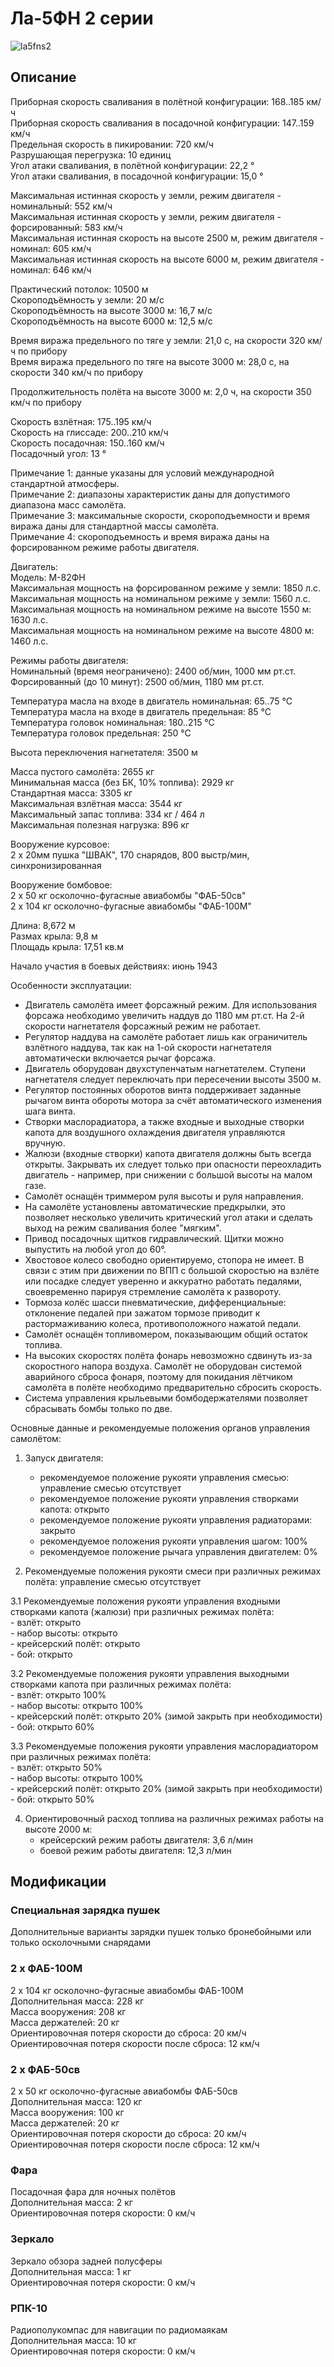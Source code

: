 # Ла-5ФН 2 серии  
  
![la5fns2](../images/la5fns2.png)  
  
## Описание  
  
Приборная скорость сваливания в полётной конфигурации: 168..185 км/ч  
Приборная скорость сваливания в посадочной конфигурации: 147..159 км/ч  
Предельная скорость в пикировании: 720 км/ч  
Разрушающая перегрузка: 10 единиц  
Угол атаки сваливания, в полётной конфигурации: 22,2 °  
Угол атаки сваливания, в посадочной конфигурации: 15,0 °  
  
Максимальная истинная скорость у земли, режим двигателя - номинальный: 552 км/ч  
Максимальная истинная скорость у земли, режим двигателя - форсированный: 583 км/ч  
Максимальная истинная скорость на высоте 2500 м, режим двигателя - номинал: 605 км/ч  
Максимальная истинная скорость на высоте 6000 м, режим двигателя - номинал: 646 км/ч  
  
Практический потолок: 10500 м  
Скороподъёмность у земли: 20 м/с  
Скороподъёмность на высоте 3000 м: 16,7 м/с  
Скороподъёмность на высоте 6000 м: 12,5 м/с  
  
Время виража предельного по тяге у земли: 21,0 с, на скорости 320 км/ч по прибору  
Время виража предельного по тяге на высоте 3000 м: 28,0 с, на скорости 340 км/ч по прибору  
  
Продолжительность полёта на высоте 3000 м: 2,0 ч, на скорости 350 км/ч по прибору  
  
Скорость взлётная: 175..195 км/ч  
Скорость на глиссаде: 200..210 км/ч  
Скорость посадочная: 150..160 км/ч  
Посадочный угол: 13 °  
  
Примечание 1: данные указаны для условий международной стандартной атмосферы.  
Примечание 2: диапазоны характеристик даны для допустимого диапазона масс самолёта.  
Примечание 3: максимальные скорости, скороподъемности и время виража даны для стандартной массы самолёта.  
Примечание 4: скороподъемность и время виража даны на форсированном режиме работы двигателя.  
  
Двигатель:  
Модель: М-82ФН  
Максимальная мощность на форсированном режиме у земли: 1850 л.с.  
Максимальная мощность на номинальном режиме у земли: 1560 л.с.  
Максимальная мощность на номинальном режиме на высоте 1550 м: 1630 л.с.  
Максимальная мощность на номинальном режиме на высоте 4800 м: 1460 л.с.  
  
Режимы работы двигателя:  
Номинальный (время неограничено): 2400 об/мин, 1000 мм рт.ст.  
Форсированный (до 10 минут): 2500 об/мин, 1180 мм рт.ст.  
  
Температура масла на входе в двигатель номинальная: 65..75 °С  
Температура масла на входе в двигатель предельная: 85 °С  
Температура головок номинальная: 180..215 °С  
Температура головок предельная: 250 °С  
  
Высота переключения нагнетателя: 3500 м  
  
Масса пустого самолёта: 2655 кг  
Минимальная масса (без БК, 10% топлива): 2929 кг  
Стандартная масса: 3305 кг  
Максимальная взлётная масса: 3544 кг  
Максимальный запас топлива: 334 кг / 464 л  
Максимальная полезная нагрузка: 896 кг  
  
Вооружение курсовое:  
2 x 20мм пушка "ШВАК", 170 снарядов, 800 выстр/мин, синхронизированная  
  
Вооружение бомбовое:  
2 x 50 кг осколочно-фугасные авиабомбы "ФАБ-50св"  
2 x 104 кг осколочно-фугасные авиабомбы "ФАБ-100М"  
  
Длина: 8,672 м  
Размах крыла: 9,8 м  
Площадь крыла: 17,51 кв.м  
  
Начало участия в боевых действиях: июнь 1943  
  
Особенности эксплуатации:  
- Двигатель самолёта имеет форсажный режим. Для использования форсажа необходимо увеличить наддув до 1180 мм рт.ст. На 2-й скорости нагнетателя форсажный режим не работает.  
- Регулятор наддува на самолёте работает лишь как ограничитель взлётного наддува, так как на 1-ой скорости нагнетателя автоматически включается рычаг форсажа.  
- Двигатель оборудован двухступенчатым нагнетателем. Ступени нагнетателя следует переключать при пересечении высоты 3500 м.  
- Регулятор постоянных оборотов винта поддерживает заданные рычагом винта обороты мотора за счёт автоматического изменения шага винта.  
- Створки маслорадиатора, а также входные и выходные створки капота для воздушного охлаждения двигателя управляются вручную.  
- Жалюзи (входные створки) капота двигателя должны быть всегда открыты. Закрывать их следует только при опасности переохладить двигатель - например, при снижении с большой высоты на малом газе.  
- Самолёт оснащён триммером руля высоты и руля направления.  
- На самолёте установлены автоматические предкрылки, это позволяет несколько увеличить критический угол атаки и сделать выход на режим сваливания более "мягким".  
- Привод посадочных щитков гидравлический. Щитки можно выпустить на любой угол до 60°.  
- Хвостовое колесо свободно ориентируемо, стопора не имеет. В связи с этим при движении по ВПП с большой скоростью на взлёте или посадке следует уверенно и аккуратно работать педалями, своевременно парируя стремление самолёта к развороту.  
- Тормоза колёс шасси пневматические, дифференциальные: отклонение педалей при зажатом тормозе приводит к растормаживанию колеса, противоположного нажатой педали.  
- Самолёт оснащён топливомером, показывающим общий остаток топлива.  
- На высоких скоростях полёта фонарь невозможно сдвинуть из-за скоростного напора воздуха. Самолёт не оборудован системой аварийного сброса фонаря, поэтому для покидания лётчиком самолёта в полёте необходимо предварительно сбросить скорость.  
- Система управления крыльевыми бомбодержателями позволяет сбрасывать бомбы только по две.  
  
Основные данные и рекомендуемые положения органов управления самолётом:  
1. Запуск двигателя:  
	- рекомендуемое положение рукояти управления смесью: управление смесью отсутствует  
	- рекомендуемое положение рукояти управления створками капота: открыто  
	- рекомендуемое положение рукояти управления радиаторами: закрыто  
	- рекомендуемое положения рукояти управления шагом: 100%  
	- рекомендуемое положение рычага управления двигателем: 0%  
  
2. Рекомендуемые положения рукояти смеси при различных режимах полёта: управление смесью отсутствует  
  
3.1 Рекомендуемые положения рукояти управления входными створками капота (жалюзи) при различных режимах полёта:  
	- взлёт: открыто  
	- набор высоты: открыто  
	- крейсерский полёт: открыто  
	- бой: открыто  
  
3.2 Рекомендуемые положения рукояти управления выходными створками капота при различных режимах полёта:  
	- взлёт: открыто 100%  
	- набор высоты: открыто 100%  
	- крейсерский полёт: открыто 20% (зимой закрыть при необходимости)  
	- бой: открыто 60%  
  
3.3 Рекомендуемые положения рукояти управления маслорадиатором при различных режимах полёта:  
	- взлёт: открыто 50%  
	- набор высоты: открыто 100%  
	- крейсерский полёт: открыто 20% (зимой закрыть при необходимости)  
	- бой: открыто 50%  
  
4. Ориентировочный расход топлива на различных режимах работы на высоте 2000 м:  
	- крейсерский режим работы двигателя: 3,6 л/мин  
	- боевой режим работы двигателя: 12,3 л/мин  
  
## Модификации  
  
  
  
### Специальная зарядка пушек  
  
Дополнительные варианты зарядки пушек только бронебойными или только осколочными снарядами  
  
### 2 х ФАБ-100М  
  
2 x 104 кг осколочно-фугасные авиабомбы ФАБ-100М  
Дополнительная масса: 228 кг  
Масса вооружения: 208 кг  
Масса держателей: 20 кг  
Ориентировочная потеря скорости до сброса: 20 км/ч  
Ориентировочная потеря скорости после сброса: 12 км/ч  
  
### 2 х ФАБ-50св  
  
2 x 50 кг осколочно-фугасные авиабомбы ФАБ-50св  
Дополнительная масса: 120 кг  
Масса вооружения: 100 кг  
Масса держателей: 20 кг  
Ориентировочная потеря скорости до сброса: 20 км/ч  
Ориентировочная потеря скорости после сброса: 12 км/ч  ﻿
  
### Фара  
  
Посадочная фара для ночных полётов  
Дополнительная масса: 2 кг  
Ориентировочная потеря скорости: 0 км/ч  ﻿
  
### Зеркало  
  
Зеркало обзора задней полусферы  
Дополнительная масса: 1 кг  
Ориентировочная потеря скорости: 0 км/ч  ﻿
  
### РПК-10  
  
Радиополукомпас для навигации по радиомаякам  
Дополнительная масса: 10 кг  
Ориентировочная потеря скорости: 0 км/ч  